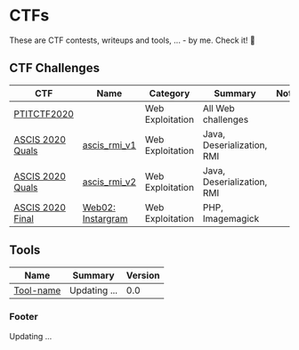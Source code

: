 # CTFs

These are CTF contests, writeups and tools, ... - by me. Check it! :seedling:

## CTF Challenges

CTF | Name | Category | Summary | Notes | Done?
--- | --- | --- | --- | --- | --- |
[PTITCTF2020](writeups/PTITCTF-2020) |  | Web Exploitation | All Web challenges |  | :heavy_check_mark:
[ASCIS 2020 Quals](writeups/ASCIS-2020-Quals) | [ascis_rmi_v1](writeups/ASCIS-2020-Quals/ascis_rmi_v1) | Web Exploitation | Java, Deserialization, RMI |  | :heavy_check_mark:
[ASCIS 2020 Quals](writeups/ASCIS-2020-Quals) | [ascis_rmi_v2](writeups/ASCIS-2020-Quals/ascis_rmi_v2) | Web Exploitation | Java, Deserialization, RMI |  | :heavy_check_mark:
[ASCIS 2020 Final](writeups/ASCIS-2020-Final) | [Web02: Instargram](writeups/ASCIS-2020-Final/instargram/) | Web Exploitation | PHP, Imagemagick |  | :heavy_check_mark:

## Tools

Name | Summary | Version
--- | --- | --- |
[Tool-name](tools/) | Updating ... | 0.0

### Footer

Updating ...

